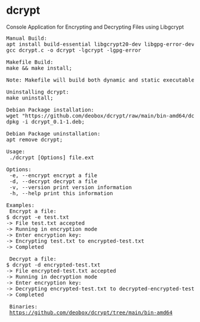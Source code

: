 # dcrypt
Console Application for Encrypting and Decrypting Files using Libgcrypt

<pre>
Manual Build:
apt install build-essential libgcrypt20-dev libgpg-error-dev
gcc dcrypt.c -o dcrypt -lgcrypt -lgpg-error

Makefile Build:
make && make install;

Note: Makefile will build both dynamic and static executables.

Uninstalling dcrypt:
make uninstall;

Debian Package installation:
wget "https://github.com/deobox/dcrypt/raw/main/bin-amd64/dcrypt_0.1-1.deb";
dpkg -i dcrypt_0.1-1.deb;

Debian Package uninstallation:
apt remove dcrypt;

Usage:
 ./dcrypt [Options] file.ext
 
Options:
 -e, --encrypt encrypt a file
 -d, --decrypt decrypt a file
 -v, --version print version information
 -h, --help print this information

Examples:
 Encrypt a file: 
$ dcrypt -e test.txt
-> File test.txt accepted
-> Running in encryption mode
-> Enter encryption key:
-> Encrypting test.txt to encrypted-test.txt
-> Completed

 Decrypt a file: 
$ dcrypt -d encrypted-test.txt
-> File encrypted-test.txt accepted
-> Running in decryption mode
-> Enter encryption key:
-> Decrypting encrypted-test.txt to decrypted-encrypted-test.txt
-> Completed

 Binaries:
 <a href='https://github.com/deobox/dcrypt/tree/main/bin-amd64' target='_blank'>https://github.com/deobox/dcrypt/tree/main/bin-amd64</a>
</pre> 
